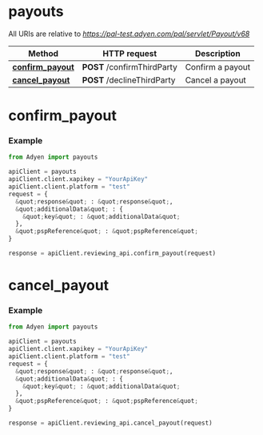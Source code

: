 # payouts

All URIs are relative to *https://pal-test.adyen.com/pal/servlet/Payout/v68*

Method | HTTP request | Description
------------- | ------------- | -------------
[**confirm_payout**](ReviewingApi.md#confirm_payout) | **POST** /confirmThirdParty | Confirm a payout
[**cancel_payout**](ReviewingApi.md#cancel_payout) | **POST** /declineThirdParty | Cancel a payout




# confirm_payout
### Example

```python
from Adyen import payouts

apiClient = payouts
apiClient.client.xapikey = "YourApiKey"
apiClient.client.platform = "test"
request = {
  &quot;response&quot; : &quot;response&quot;,
  &quot;additionalData&quot; : {
    &quot;key&quot; : &quot;additionalData&quot;
  },
  &quot;pspReference&quot; : &quot;pspReference&quot;
}

response = apiClient.reviewing_api.confirm_payout(request)

```




# cancel_payout
### Example

```python
from Adyen import payouts

apiClient = payouts
apiClient.client.xapikey = "YourApiKey"
apiClient.client.platform = "test"
request = {
  &quot;response&quot; : &quot;response&quot;,
  &quot;additionalData&quot; : {
    &quot;key&quot; : &quot;additionalData&quot;
  },
  &quot;pspReference&quot; : &quot;pspReference&quot;
}

response = apiClient.reviewing_api.cancel_payout(request)

```


